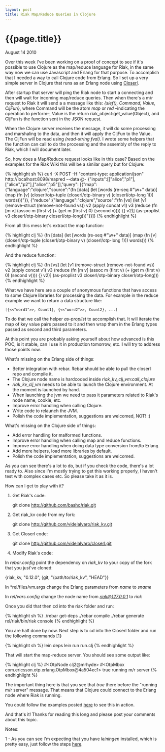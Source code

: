 ```yaml
---
layout: post
title: Riak Map/Reduce Queries in Clojure
---
```


# {{page.title}}

<span class="meta">August 14 2010</span>

Over this week I've been working on a proof of concept to see if it's possible to use Clojure as the map/reduce language for Riak, in the same way now we can use Javascript and Erlang for that purpose. To accomplish that I needed a way to call Clojure code from Erlang. So I set up a very simple server in Clojure that runs as an Erlang node using [Closerl](http://github.com/videlalvaro/closerl).

After startup that server will ping the Riak node to start a connecting and then will wait for incoming map/reduce queries. Then when there's a m/r request to Riak it will send a a message like this: *{slef(), Command, Value, CljFun}*, where Command will be the atom *map* or *red* –indicating the operation to perform–, Value is the return riak_object:get_value(Object), and CljFun is the function sent in the JSON request.

When the Clojure server receives the message, it will do some processing and marshaling to the data, and then it will apply the CljFun to the Value. The CljFun will be read using _(read-string fval)_. I wrote some helpers that the function can call to do the processing and the assembly of the reply to Riak, which I will document later.

So, how does a Map/Reduce request looks like in this case? Based on the examples for the Riak Wiki this will be a similar query but for Clojure:

{% highlight sh %}
curl -X POST -H "content-type: application/json" \
http://localhost:8098/mapred --data @-
{"inputs":[["alice","p1"],["alice","p2"],["alice","p5"]],"query":
[{"map":{"language":"clojure","source":"(fn [data]  (let [words
(re-seq #\"\\w+\" data)] (map (fn [v] (closerl/otp-tuple
(closerl/otp-binary v) (closerl/otp-long 1))) words)))"}},
{"reduce":{"language":"clojure","source":"(fn [vs] (let [v1
(remove-struct (remove-not-found vs)) v2 (apply concat v1)
v3 (reduce (fn [m v] (assoc m (first v) (+ (get m (first v) 0)
(second v)))) {} v2)] (as-proplist v3 closerl/otp-binary
closerl/otp-long)))"}}]}
{% endhighlight %}

From all this mess let's extract the map function:

{% highlight clj %}
(fn [data]
  (let [words (re-seq #\"\\w+\" data)]
  (map (fn [v] (closerl/otp-tuple (closerl/otp-binary v) (closerl/otp-long 1))) words)))
{% endhighlight %}

And the reduce function:

{% highlight clj %}
(fn [vs]
  (let [v1 (remove-struct (remove-not-found vs))
        v2 (apply concat v1)
        v3 (reduce (fn [m v] (assoc m (first v) (+ (get m (first v) 0) (second v)))) {} v2)]
  (as-proplist v3 closerl/otp-binary closerl/otp-long)))
{% endhighlight %}

What we have here are a couple of anonymous functions that have access to some Clojure libraries for processing the data. For example in the reduce example we want to return a data structure like:

    [{<<"word1">>, Count1}, {<<"word2">>, Count2}, ...]

To do that we call the helper *as-proplist*  to accomplish that. It will iterate the map of key value pairs passed to it and then wrap them in the Erlang types passed as second and third parameters.

At this point you are probably asking yourself about how advanced is this POC, is it stable, can I use it in production tomorrow, etc. I will try to address those points now.

What's missing on the Erlang side of things:

- Better integration with rebar. Rebar should be able to pull the closerl repo and compile it.
- The Clojure node name is hardcoded inside *riak_kv_clj_vm:call_clojure*
- *riak_kv_clj_vm* needs to be able to launch the Clojure environment. At the moment is launched by hand.
- When launching the jvm we need to pass it parameters related to Riak's node name, cookie, etc.
- Improve error handling when calling Clojure.
- Write code to relaunch the JVM.
- Polish the code implementation, suggestions are welcomed, NOT! :)

What's missing on the Clojure side of things:

- Add error handling for malformed functions.
- Improve error handling when calling map and reduce functions.
- Improve error handling when doing data type conversion from/to Erlang.
- Add more helpers, load more libraries by default.
- Polish the code implementation, suggestions are welcomed.

As you can see there's a lot to do, but if you check the code, there's a lot ready to. Also since I'm mostly trying to get this working properly, I haven't test with complex cases etc. So please take it as it is.

How can I get to play with it?

1) Get Riak's code:

    git clone http://github.com/basho/riak.git

2) Get riak_kv code from my fork:

    git clone http://github.com/videlalvaro/riak_kv.git

3) Get Closerl code:

    git clone http://github.com/videlalvaro/closerl.git

4) Modify Riak's code:

In *rebar.config* point the dependency on *riak_kv* to your copy of the fork that you just've cloned:

  {riak_kv, "0.12.0", {git, "/path/to/riak_kv", "HEAD"}}

In *rel/files/vm.args change the Erlang parameters from *name* to *sname*

In *rel/vars.config* change the node name from *riak@127.0.0.1* to *riak*

Once you did that then cd into the riak folder and run:

{% highlight sh %}
./rebar get-deps
./rebar compile
./rebar generate
rel/riak/bin/riak console
{% endhighlight %}

You are half done by now. Next step is to cd into the Closerl folder and run the following commands \[1\]:

{% highlight sh %}
lein deps
lein run run.clj
{% endhighlight %}

That will start the map-reduce server. You should see some output like:

{% highlight clj %}
#<OtpNode clj2@mrhyde>
#<OtpMbox com.ericsson.otp.erlang.OtpMbox@4a504ec1>
true
running m/r server
{% endhighlight %}

The important thing here is that you see that *true* there before the "running m/r server" message. That means that Clojure could connect to the Erlang node where Riak is running.

You could follow the examples posted [here](http://github.com/videlalvaro/closerl/blob/master/riak_commands.sh) to see this in action.

And that's it! Thanks for reading this long and please post your comments about this topic.

Notes:

1 - As you can see I'm expecting that you have *leiningen* installed, which is pretty easy, just follow the steps [here](http://github.com/technomancy/leiningen).